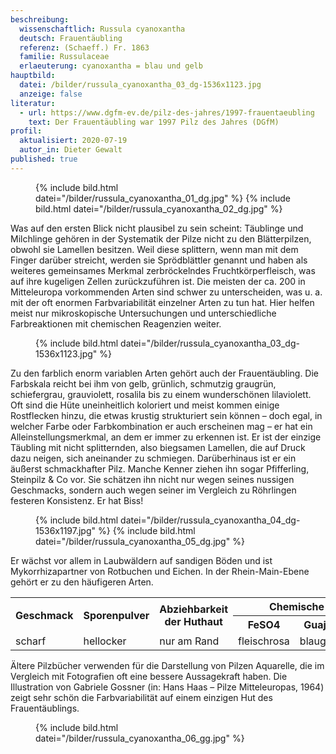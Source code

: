 ```yaml
---
beschreibung:
  wissenschaftlich: Russula cyanoxantha
  deutsch: Frauentäubling
  referenz: (Schaeff.) Fr. 1863
  familie: Russulaceae
  erlaeuterung: cyanoxantha = blau und gelb
hauptbild:
  datei: /bilder/russula_cyanoxantha_03_dg-1536x1123.jpg
  anzeige: false
literatur:
  - url: https://www.dgfm-ev.de/pilz-des-jahres/1997-frauentaeubling
    text: Der Frauentäubling war 1997 Pilz des Jahres (DGfM)
profil:
  aktualisiert: 2020-07-19
  autor_in: Dieter Gewalt
published: true
---
```


<div class="figure">
  <figure>
    {% include bild.html datei="/bilder/russula_cyanoxantha_01_dg.jpg" %}
    {% include bild.html datei="/bilder/russula_cyanoxantha_02_dg.jpg" %}
  </figure>
</div>
 
Was auf den ersten Blick nicht plausibel zu sein scheint: Täublinge und Milchlinge gehören in der Systematik der Pilze nicht zu den Blätterpilzen, obwohl sie Lamellen besitzen. Weil diese splittern, wenn man mit dem Finger darüber streicht, werden sie Sprödblättler genannt und haben als weiteres gemeinsames Merkmal zerbröckelndes Fruchtkörperfleisch, was auf ihre kugeligen Zellen zurückzuführen ist. Die meisten der ca. 200 in Mitteleuropa vorkommenden Arten sind schwer zu unterscheiden, was u. a. mit der oft enormen Farbvariabilität einzelner Arten zu tun hat. Hier helfen meist nur mikroskopische Untersuchungen und unterschiedliche Farbreaktionen mit chemischen Reagenzien weiter.
</div>

<div class="figure">
  <figure>
    {% include bild.html datei="/bilder/russula_cyanoxantha_03_dg-1536x1123.jpg" %}
  </figure>
</div>

Zu den farblich enorm variablen Arten gehört auch der Frauentäubling. Die Farbskala reicht bei ihm von gelb, grünlich, schmutzig graugrün, schiefergrau, grauviolett, rosalila bis zu einem wunderschönen lilaviolett. Oft sind die Hüte uneinheitlich koloriert und meist kommen einige Rostflecken hinzu, die etwas krustig strukturiert sein können – doch egal, in welcher Farbe oder Farbkombination er auch erscheinen mag – er hat ein Alleinstellungsmerkmal, an dem er immer zu erkennen ist. Er ist der einzige Täubling mit nicht splitternden, also biegsamen Lamellen, die auf Druck dazu neigen, sich aneinander zu schmiegen. Darüberhinaus ist er ein äußerst schmackhafter Pilz. Manche Kenner ziehen ihn sogar Pfifferling, Steinpilz & Co vor. Sie schätzen ihn nicht nur wegen seines nussigen Geschmacks, sondern auch wegen seiner im Vergleich zu Röhrlingen festeren Konsistenz. Er hat Biss!

<div class="figure">
  <figure>
    {% include bild.html datei="/bilder/russula_cyanoxantha_04_dg-1536x1197.jpg" %}
    {% include bild.html datei="/bilder/russula_cyanoxantha_05_dg.jpg" %}
  </figure>
</div>

Er wächst vor allem in Laubwäldern auf sandigen Böden und ist Mykorrhizapartner von Rotbuchen und Eichen. In der Rhein-Main-Ebene gehört er zu den häufigeren Arten.

<div class="table-responsive">
  <table class="table taeubling">
    <tr>
      <th rowspan="2">Geschmack</th>
      <th rowspan="2">Sporenpulver</th>
      <th rowspan="2">Abziehbarkeit der Huthaut</th>
      <th colspan="3" class="text-center">Chemische Reaktion</th>
    </tr>
    <tr>
      <th>FeSO4</th>
      <th>Guajak</th>
      <th>Phenol</th>
    </tr>
    <tr>
      <td>scharf</td>
      <td>hellocker</td>
      <td>nur am Rand</td>
      <td>fleischrosa</td>
      <td>blaugrün</td>
      <td>weinbraun</td>    
    </tr>
  </table>
</div>

Ältere Pilzbücher verwenden für die Darstellung von Pilzen Aquarelle, die im Vergleich mit Fotografien oft eine bessere Aussagekraft haben. Die Illustration von Gabriele Gossner (in: Hans Haas – Pilze Mitteleuropas, 1964) zeigt sehr schön die Farbvariabilität auf einem einzigen Hut des Frauentäublings.

<div class="figure">
  <figure class="gross">
    {% include bild.html datei="/bilder/russula_cyanoxantha_06_gg.jpg" %}  
  </figure>
</div>
